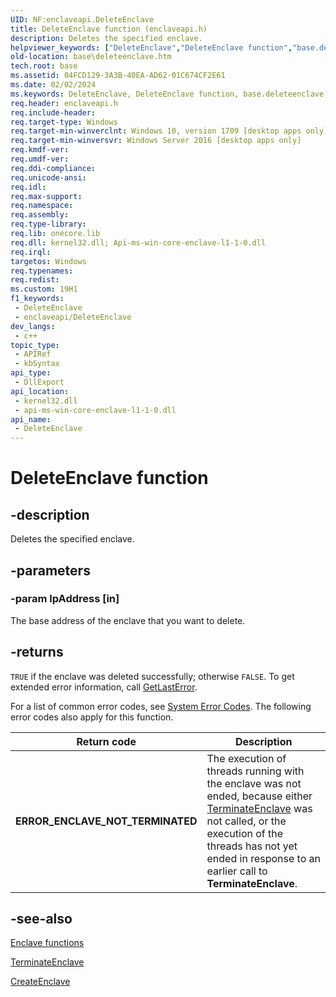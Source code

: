 ```yaml
---
UID: NF:enclaveapi.DeleteEnclave
title: DeleteEnclave function (enclaveapi.h)
description: Deletes the specified enclave.
helpviewer_keywords: ["DeleteEnclave","DeleteEnclave function","base.deleteenclave","enclaveapi/DeleteEnclave"]
old-location: base\deleteenclave.htm
tech.root: base
ms.assetid: 04FCD129-3A3B-40EA-AD62-01C674CF2E61
ms.date: 02/02/2024
ms.keywords: DeleteEnclave, DeleteEnclave function, base.deleteenclave, enclaveapi/DeleteEnclave
req.header: enclaveapi.h
req.include-header: 
req.target-type: Windows
req.target-min-winverclnt: Windows 10, version 1709 [desktop apps only]
req.target-min-winversvr: Windows Server 2016 [desktop apps only]
req.kmdf-ver: 
req.umdf-ver: 
req.ddi-compliance: 
req.unicode-ansi: 
req.idl: 
req.max-support: 
req.namespace: 
req.assembly: 
req.type-library: 
req.lib: onecore.lib
req.dll: kernel32.dll; Api-ms-win-core-enclave-l1-1-0.dll
req.irql: 
targetos: Windows
req.typenames: 
req.redist: 
ms.custom: 19H1
f1_keywords:
 - DeleteEnclave
 - enclaveapi/DeleteEnclave
dev_langs:
 - c++
topic_type:
 - APIRef
 - kbSyntax
api_type:
 - DllExport
api_location:
 - kernel32.dll
 - api-ms-win-core-enclave-l1-1-0.dll
api_name:
 - DeleteEnclave
---
```


# DeleteEnclave function

## -description

Deletes the specified enclave.

## -parameters

### -param lpAddress [in]

The base address of the enclave that you want to delete.

## -returns

`TRUE` if the enclave was deleted successfully; otherwise `FALSE`. To get extended error information, call [GetLastError](../errhandlingapi/nf-errhandlingapi-getlasterror.md).

For a list of common error codes, see [System Error Codes](/windows/win32/Debug/system-error-codes). The following error codes also apply for this function.

| Return code | Description |
|-------------|-------------|
| **ERROR_ENCLAVE_NOT_TERMINATED** | The execution of threads running with the enclave was not ended, because either [TerminateEnclave](nf-enclaveapi-terminateenclave.md) was not called, or the execution of the threads has not yet ended in response to an earlier call to **TerminateEnclave**. |

## -see-also

[Enclave functions](/windows/win32/trusted-execution/enclaves-functions)

[TerminateEnclave](nf-enclaveapi-terminateenclave.md)

[CreateEnclave](nf-enclaveapi-createenclave.md)
